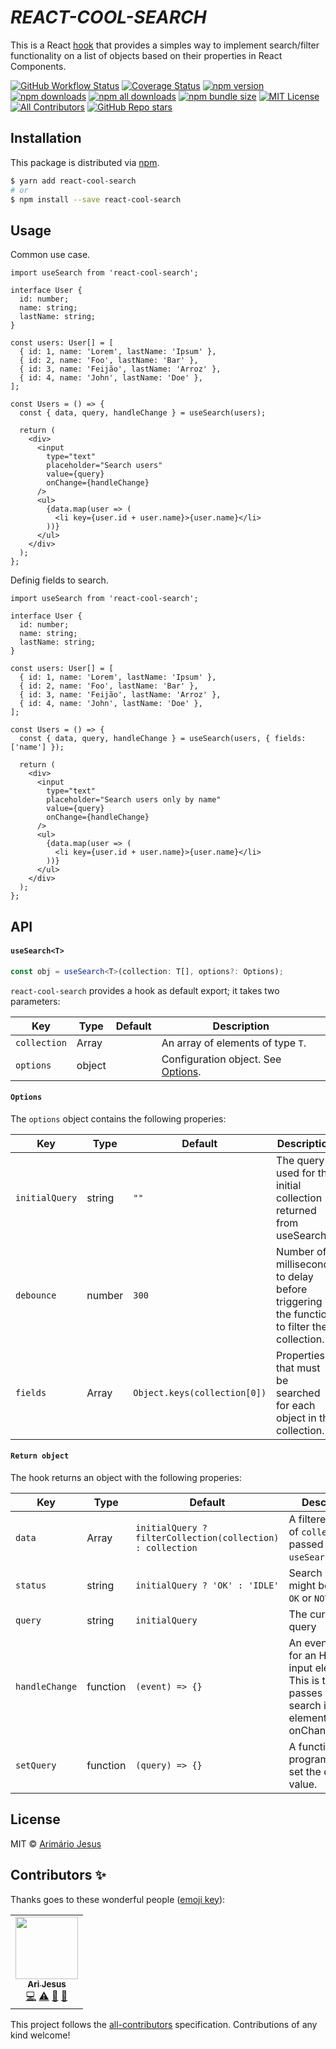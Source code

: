 # <em><b>REACT-COOL-SEARCH</b></em>

This is a React [hook](https://reactjs.org/docs/hooks-custom.html#using-a-custom-hook) that provides a simples way to implement search/filter functionality on a list of objects based on their properties in React Components.

[![GitHub Workflow Status](https://img.shields.io/github/workflow/status/arimariojesus/react-cool-search/Release)](https://github.com/arimariojesus/react-cool-search/actions?query=workflow%3ARelease)
[![Coverage Status](https://img.shields.io/coveralls/github/arimariojesus/react-cool-search/main)](https://coveralls.io/github/arimariojesus/react-cool-search?branch=main)
[![npm version](https://img.shields.io/npm/v/react-cool-search)](https://www.npmjs.com/package/react-cool-search)
[![npm downloads](https://img.shields.io/npm/dm/react-cool-search)](https://www.npmtrends.com/react-cool-search)
[![npm all downloads](https://img.shields.io/npm/dt/react-cool-search)](https://www.npmtrends.com/react-cool-search)
[![npm bundle size](https://img.shields.io/bundlephobia/minzip/react-cool-search?label=gzip%20size)](https://bundlephobia.com/result?p=react-cool-search)
[![MIT License](https://img.shields.io/github/license/arimariojesus/react-cool-search)](https://github.com/arimariojesus/react-cool-search/blob/main/LICENSE)
[![All Contributors](https://img.shields.io/badge/all_contributors-1-orange.svg?style=flat-square)](#contributors-)
[![GitHub Repo stars](https://img.shields.io/github/stars/arimariojesus/react-cool-search?style=social)](https://github.com/arimariojesus/react-cool-search)

## Installation

This package is distributed via [npm](https://www.npmjs.com/package/react-cool-search).

```sh
$ yarn add react-cool-search
# or
$ npm install --save react-cool-search
```

## Usage

Common use case.

```tsx
import useSearch from 'react-cool-search';

interface User {
  id: number;
  name: string;
  lastName: string;
}

const users: User[] = [
  { id: 1, name: 'Lorem', lastName: 'Ipsum' },
  { id: 2, name: 'Foo', lastName: 'Bar' },
  { id: 3, name: 'Feijão', lastName: 'Arroz' },
  { id: 4, name: 'John', lastName: 'Doe' },
];

const Users = () => {
  const { data, query, handleChange } = useSearch(users);

  return (
    <div>
      <input
        type="text"
        placeholder="Search users"
        value={query}
        onChange={handleChange}
      />
      <ul>
        {data.map(user => (
          <li key={user.id + user.name}>{user.name}</li>
        ))}
      </ul>
    </div>
  );
};
```

Definig fields to search.

```tsx
import useSearch from 'react-cool-search';

interface User {
  id: number;
  name: string;
  lastName: string;
}

const users: User[] = [
  { id: 1, name: 'Lorem', lastName: 'Ipsum' },
  { id: 2, name: 'Foo', lastName: 'Bar' },
  { id: 3, name: 'Feijão', lastName: 'Arroz' },
  { id: 4, name: 'John', lastName: 'Doe' },
];

const Users = () => {
  const { data, query, handleChange } = useSearch(users, { fields: ['name'] });

  return (
    <div>
      <input
        type="text"
        placeholder="Search users only by name"
        value={query}
        onChange={handleChange}
      />
      <ul>
        {data.map(user => (
          <li key={user.id + user.name}>{user.name}</li>
        ))}
      </ul>
    </div>
  );
};
```

## API

#### `useSearch<T>`

```ts
const obj = useSearch<T>(collection: T[], options?: Options);
```

`react-cool-search` provides a hook as default export; it takes two parameters:

| Key          | Type   | Default | Description                                    |
| ------------ | ------ | ------- | ---------------------------------------------- |
| `collection` | Array  |         | An array of elements of type `T`.              |
| `options`    | object |         | Configuration object. See [Options](#options). |

#### `Options`

The `options` object contains the following properies:

| Key            | Type           | Default                      | Description                                                                              |
| -------------- | -------------- | ---------------------------- | ---------------------------------------------------------------------------------------- |
| `initialQuery` | string         | `""`                         | The query used for the initial collection returned from useSearch                        |
| `debounce`     | number         | `300`                        | Number of milliseconds to delay before triggering the function to filter the collection. |
| `fields`       | Array<keyof T> | `Object.keys(collection[0])` | Properties that must be searched for each object in the collection.                      |

#### `Return object`

The hook returns an object with the following properies:

| Key            | Type     | Default                                                    | Description                                                                                                        |
| -------------- | -------- | ---------------------------------------------------------- | ------------------------------------------------------------------------------------------------------------------ |
| `data`         | Array    | `initialQuery ? filterCollection(collection) : collection` | A filtered version of `collection` passed to `useSearch`.                                                          |
| `status`       | string   | `initialQuery ? 'OK' : 'IDLE'`                             | Search status. It might be `IDLE` or `OK` or `NOT_FOUND`                                                           |
| `query`        | string   | `initialQuery`                                             | The current query                                                                                                  |
| `handleChange` | function | `(event) => {}`                                            | An event handler for an HTML input element. This is to be passes to the search input element as its onChange prop. |
| `setQuery`     | function | `(query) => {}`                                            | A function to programmatically set the query value.                                                                |

## License

MIT © [Arimário Jesus](https://github.com/arimariojesus)

## Contributors ✨

Thanks goes to these wonderful people ([emoji key](https://allcontributors.org/docs/en/emoji-key)):

<!-- ALL-CONTRIBUTORS-LIST:START - Do not remove or modify this section -->
<!-- prettier-ignore-start -->
<!-- markdownlint-disable -->
<table>
  <tr>
    <td align="center"><a href="http://www.linkedin.com/in/arimariojesus"><img src="https://avatars.githubusercontent.com/u/64603070?v=4?s=100" width="100px;" alt=""/><br /><sub><b>Ari Jesus</b></sub></a><br /><a href="https://github.com/arimariojesus/react-cool-search/commits?author=arimariojesus" title="Code">💻</a> <a href="https://github.com/arimariojesus/react-cool-search/commits?author=arimariojesus" title="Tests">⚠️</a> <a href="https://github.com/arimariojesus/react-cool-search/commits?author=arimariojesus" title="Documentation">📖</a> <a href="#maintenance-arimariojesus" title="Maintenance">🚧</a></td>
  </tr>
</table>

<!-- markdownlint-restore -->
<!-- prettier-ignore-end -->

<!-- ALL-CONTRIBUTORS-LIST:END -->

This project follows the [all-contributors](https://github.com/all-contributors/all-contributors) specification. Contributions of any kind welcome!
